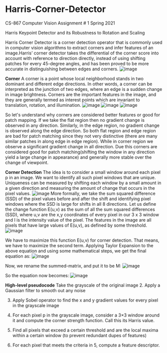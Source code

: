 # Harris-Corner-Detector
CS-867  Computer Vision Assignment # 1 Spring 2021

Harris Keypoint Detector and its Robustness to Rotation and Scaling

Harris Corner Detector is a corner detection operator that is commonly used in computer vision algorithms to extract corners and infer features of an image.Harris’ corner detector takes the differential of the corner score into account with reference to direction directly, instead of using shifting patches for every 45-degree angles, and has been proved to be more accurate in distinguishing between edges and corners. 
![image](https://user-images.githubusercontent.com/79583184/198843910-d4e0657f-7cf6-4bfb-8102-5eb8757bcad1.png)

**Corner**
A corner is a point whose local neighborhood stands in two dominant and different edge directions. In other words, a corner can be interpreted as the junction of two edges, where an edge is a sudden change in image brightness. Corners are the important features in the image, and they are generally termed as interest points which are invariant to translation, rotation, and illumination.
![image](https://user-images.githubusercontent.com/79583184/198843966-5f89bb2f-b144-41c2-91f0-c81fcb31280e.png)  ![image](https://user-images.githubusercontent.com/79583184/198843984-3c83fb38-2007-40f2-8a3e-11dccf166745.png)  ![image](https://user-images.githubusercontent.com/79583184/198843993-4f2e5f3e-271e-4b7b-a9aa-2d2b561215a8.png)


So let's understand why corners are considered better features or good for patch mapping. If we take the flat region then no gradient change is observed in any direction. Similarly, in the edge region, no gradient change is observed along the edge direction. So both flat region and edge region are bad for patch matching since they not very distinctive (there are many similar patches in along edge in edge region). While in corner region we observe a significant gradient change in all direction. Due this corners are considered good for patch matching(shifting the window in any direction yield a large change in appearance) and generally more stable over the change of viewpoint.

**Corner Detection**
The idea is to consider a small window around each pixel p in an image. We want to identify all such pixel windows that are unique. Uniqueness can be measured by shifting each window by a small amount in a given direction and measuring the amount of change that occurs in the pixel values.
![image](https://user-images.githubusercontent.com/79583184/198844050-bc44a0e3-07bb-47a6-a163-a3c785eb849e.png)
More formally, we take the sum squared difference (SSD) of the pixel values before and after the shift and identifying pixel windows where the SSD is large for shifts in all 8 directions. Let us define the change function E(u,v) as the sum of all the sum squared differences (SSD), where u,v are the x,y coordinates of every pixel in our 3 x 3 window and I is the intensity value of the pixel. The features in the image are all pixels that have large values of E(u,v), as defined by some threshold.
![image](https://user-images.githubusercontent.com/79583184/198844093-7f3d2a20-5b91-4728-a7d8-7919bcb9a23a.png)

We have to maximize this function E(u,v) for corner detection. That means, we have to maximize the second term. Applying Taylor Expansion to the above equation and using some mathematical steps, we get the final equation as:
![image](https://user-images.githubusercontent.com/79583184/198844110-7ee04089-633a-476d-a410-846e1f2a42ad.png)

Now, we rename the summed-matrix, and put it to be M:
![image](https://user-images.githubusercontent.com/79583184/198844125-c51052fd-887a-495f-a4a0-118fd82a74ad.png)

So the equation now becomes:
![image](https://user-images.githubusercontent.com/79583184/198844145-c2607bc3-9bdf-4f94-857d-88a5d19a128e.png)

**High-level pseudocode**
Take the grayscale of the original image
2. Apply a Gaussian filter to smooth out any noise

3. Apply Sobel operator to find the x and y gradient values for every pixel in the grayscale image

4. For each pixel p in the grayscale image, consider a 3×3 window around it and compute the corner strength function. Call this its Harris value.

5. Find all pixels that exceed a certain threshold and are the local maxima within a certain window (to prevent redundant dupes of features)

6. For each pixel that meets the criteria in 5, compute a feature descriptor.



